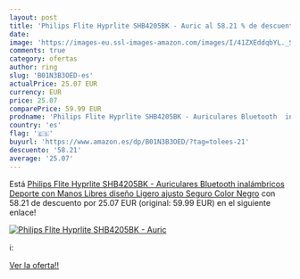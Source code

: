 ```yaml
---
layout: post
title: 'Philips Flite Hyprlite SHB4205BK - Auric al 58.21 % de descuento'
date: 
image: 'https://images-eu.ssl-images-amazon.com/images/I/41ZXEddqbYL._SL200_.jpg'
comments: true
category: ofertas
author: ring
slug: 'B01N3B3OED-es'
actualPrice: 25.07 EUR
currency: EUR
price: 25.07
comparePrice: 59.99 EUR
prodname: 'Philips Flite Hyprlite SHB4205BK - Auriculares Bluetooth  inalámbricos  Deporte  con Manos Libres diseño  Ligero  ajusto Seguro  Color Negro'
country: 'es'
flag: '🇪🇸'
buyurl: 'https://www.amazon.es/dp/B01N3B3OED/?tag=tolees-21'
descuento: '58.21'
average: '25.07'
---
```


Está [Philips Flite Hyprlite SHB4205BK - Auriculares Bluetooth  inalámbricos  Deporte  con Manos Libres diseño  Ligero  ajusto Seguro  Color Negro](https://www.amazon.es/dp/B01N3B3OED/?tag=tolees-21) con 58.21 de descuento por 25.07 EUR (original: 59.99 EUR) en el siguiente enlace!

[![Philips Flite Hyprlite SHB4205BK - Auric](https://images-eu.ssl-images-amazon.com/images/I/41ZXEddqbYL._SL200_.jpg)](https://www.amazon.es/dp/B01N3B3OED/?tag=tolees-21)

ℹ️:


[Ver la oferta!!](https://www.amazon.es/dp/B01N3B3OED/?tag=tolees-21)
